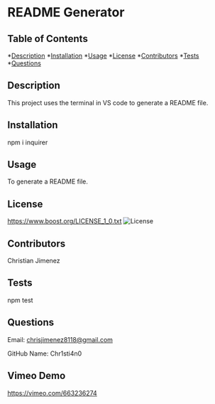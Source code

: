 
  
  #  README Generator

  ## Table of Contents
  *[Description](#description)
  *[Installation](#installation)
  *[Usage](#usage)
  *[License](#license)
  *[Contributors](#contributors)
  *[Tests](#tests)
  *[Questions](#questions)

  <a name='description'></a>

  ## Description 
  This project uses the terminal in VS code to generate a README file. 

  <a name='installation'></a>

  ## Installation
  npm i inquirer

  <a name='usage'></a>

  ## Usage
  To generate a README file. 

  <a name='license'></a>

  ## License
  https://www.boost.org/LICENSE_1_0.txt
  ![License](https://img.shields.io/badge/License-Boost_1.0-lightblue.svg)

  <a name='contributors'></a>

  ## Contributors
  Christian Jimenez

  <a name='tests'></a>

  ## Tests
  npm test

  <a name='questions'></a>

  ## Questions

  Email: chrisjimenez8118@gmail.com

  GitHub Name: Chr1sti4n0

## Vimeo Demo
https://vimeo.com/663236274
